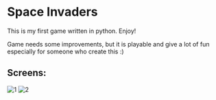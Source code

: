 # Space Invaders

This is my first game written in python. Enjoy!

Game needs some improvements, but it is playable and give a lot of fun especially for someone who create this :)

## Screens:

![1](https://user-images.githubusercontent.com/47692610/85925919-e040b480-b89b-11ea-9f1a-aa8f46916846.PNG)
![2](https://user-images.githubusercontent.com/47692610/85925921-e20a7800-b89b-11ea-9bff-9d80ff035533.png)
